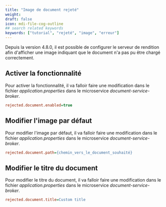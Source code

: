 ```yaml
---
title: "Image de document rejeté"
weight: 
draft: false
icon: mdi-file-cog-outline
## search related keywords
keywords: ["tutorial", "rejeté", "image", "erreur"]
---
```



Depuis la version 4.8.0, il est possible de configurer le serveur de rendition afin d'afficher une image indiquant que le document n'a pas pu être chargé correctement.


## Activer la fonctionnalité

Pour activer la fonctionnalité, il va falloir faire une modification dans le fichier *application.properties* dans le microservice *document-service-broker*.


```cfg
rejected.document.enabled=true
```



## Modifier l'image par défaut

Pour modifier l'image par défaut, il va falloir faire une modification dans le fichier *application.properties* dans le microservice *document-service-broker*.


```cfg
rejected.document.path={chemin_vers_le_document_souhaité}
```




## Modifier le titre du document

Pour modifier le titre du document, il va falloir faire une modification dans le fichier *application.properties* dans le microservice *document-service-broker*.


```cfg
rejected.document.title=Custom title
```


